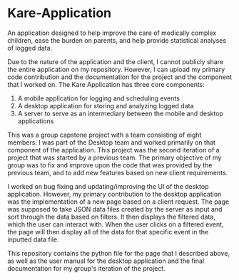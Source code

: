 # Kare-Application
An application designed to help improve the care of medically complex children, ease the burden on parents, and help provide statistical analyses of logged data.

Due to the nature of the application and the client, I cannot publicly share the entire application on my repository.
However, I can upload my primary code contribution and the documentation for the project and the component that I worked on.
The Kare Application has three core components:
1) A mobile application for logging and scheduling events
2) A desktop application for storing and analyzing logged data
3) A server to serve as an intermediary between the mobile and desktop applications

This was a group capstone project with a team consisting of eight members. I was part of the Desktop team and worked primarily on that component of the application.
This project was the second iteration of a project that was started by a previous team. The primary objective of my group was to fix and improve upon the code that
was provided by the previous team, and to add new features based on new client requirements.

I worked on bug fixing and updating/improving the UI of the desktop application. However, my primary contribution to the desktop application was the implementation
of a new page based on a client request. The page was supposed to take JSON data files created by the server as input and sort through the data based on filters. 
It then displays the filtered data, which the user can interact with. When the user clicks on a filtered event, the page will then display all of the data for that
specific event in the inputted data file.

This repository contains the python file for the page that I described above, as well as the user manual for the desktop application and the final documentation for
my group's iteration of the project. 
